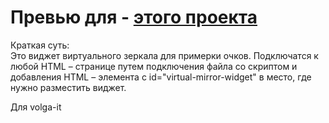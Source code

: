 <h1><a href="https://ilfatkar.github.io/glassPluginPrewiew/"></a>  Превью для - <a href="https://github.com/IlfatKar/glassesPlugin">этого проекта</a></h1>
Краткая суть: <br>
Это виджет  виртуального  зеркала  для  примерки  очков.
Подключатся  к  любой  HTML – странице  путем  подключения  файла  со 
скриптом и добавления HTML  –  элемента  с id="virtual-mirror-widget" в место, 
где нужно разместить виджет. 

Для volga-it
